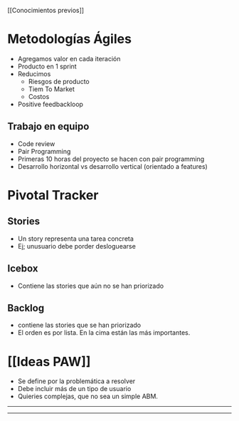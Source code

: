 
[[Conocimientos previos]]
# Metodologías Ágiles
- Agregamos valor en cada iteración
- Producto en 1 sprint
- Reducimos
	- Riesgos de producto
	- Tiem To Market
	- Costos
- Positive feedbackloop

## Trabajo en equipo
- Code review
- Pair Programming
- Primeras 10 horas del proyecto se hacen con pair programming
- Desarrollo horizontal vs desarrollo vertical (orientado a features)


# Pivotal Tracker
## Stories
- Un story representa una tarea concreta
- Ej; unusuario debe porder desloguearse

## Icebox
- Contiene las stories que aún no se han priorizado

## Backlog
- contiene las stories que se han priorizado
- El orden es por lista. En la cima están las más importantes.

# [[Ideas PAW]]
- Se define por la problemática a resolver
- Debe incluir más de un tipo de usuario
- Quieries complejas, que no sea un simple ABM.

---


---
